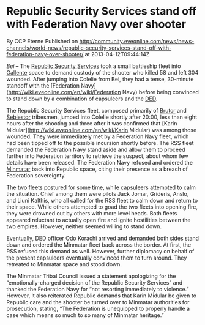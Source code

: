 # Republic Security Services stand off with Federation Navy over shooter
By CCP Eterne
Published on http://community.eveonline.com/news/news-channels/world-news/republic-security-services-stand-off-with-federation-navy-over-shooter/ at 2013-04-12T09:44:14Z

_Bei_ **–** The [Republic Security Services](http://wiki.eveonline.com/en/wiki/) took a small battleship fleet into [Gallente](http://wiki.eveonline.com/en/wiki/Gallente) space to demand custody of the shooter who killed 58 and left 304 wounded. After jumping into Colelie from Bei, they had a tense, 30-minute standoff with the [Federation Navy](http://wiki.eveonline.com/en/wiki/Federation Navy) before being convinced to stand down by a combination of capsuleers and the [DED](http://wiki.eveonline.com/en/wiki/DED).

The Republic Security Services fleet, composed primarily of [Brutor](http://wiki.eveonline.com/en/wiki/Brutor) and [Sebiestor](http://wiki.eveonline.com/en/wiki/Sebiestor) tribesmen, jumped into Colelie shortly after 20:00, less than eight hours after the shooting and three after it was confirmed that [Karin Midular](http://wiki.eveonline.com/en/wiki/Karin Midular) was among those wounded. They were immediately met by a Federation Navy fleet, which had been tipped off to the possible incursion shortly before. The RSS fleet demanded the Federation Navy stand aside and allow them to proceed further into Federation territory to retrieve the suspect, about whom few details have been released. The Federation Navy refused and ordered the [Minmatar](http://wiki.eveonline.com/en/wiki/Minmatar) back into Republic space, citing their presence as a breach of Federation sovereignty.

The two fleets postured for some time, while capsuleers attempted to calm the situation. Chief among them were pilots Jack Jomar, Grideris, Anslo, and Liuni Kalthis, who all called for the RSS fleet to calm down and return to their space. While others attempted to goad the two fleets into opening fire, they were drowned out by others with more level heads. Both fleets appeared reluctant to actually open fire and ignite hostilities between the two empires. However, neither seemed willing to stand down.

Eventually, DED officer Odo Korachi arrived and demanded both sides stand down and ordered the Minmatar fleet back across the border. At first, the RSS refused this demand as well. However, further diplomacy on behalf of the present capsuleers eventually convinced them to turn around. They retreated to Minmatar space and stood down.

The Minmatar Tribal Council issued a statement apologizing for the “emotionally-charged decision of the Republic Security Services” and thanked the Federation Navy for “not resorting immediately to violence.” However, it also reiterated Republic demands that Karin Midular be given to Republic care and the shooter be turned over to Minmatar authorities for prosecution, stating, “The Federation is unequipped to properly handle a case which means so much to so many of Minmatar heritage.”

